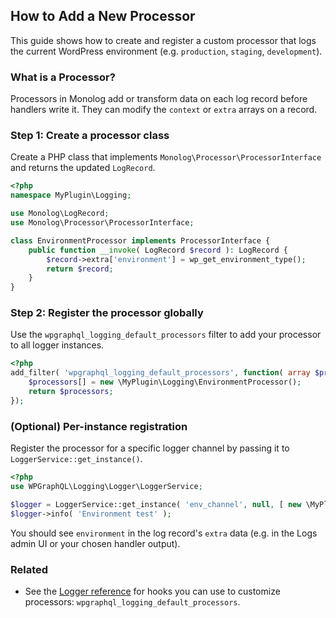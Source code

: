 ## How to Add a New Processor

This guide shows how to create and register a custom processor that logs the current WordPress environment (e.g. `production`, `staging`, `development`).

### What is a Processor?

Processors in Monolog add or transform data on each log record before handlers write it. They can modify the `context` or `extra` arrays on a record.

### Step 1: Create a processor class

Create a PHP class that implements `Monolog\Processor\ProcessorInterface` and returns the updated `LogRecord`.

```php
<?php
namespace MyPlugin\Logging;

use Monolog\LogRecord;
use Monolog\Processor\ProcessorInterface;

class EnvironmentProcessor implements ProcessorInterface {
    public function __invoke( LogRecord $record ): LogRecord {
        $record->extra['environment'] = wp_get_environment_type();
        return $record;
    }
}
```

### Step 2: Register the processor globally

Use the `wpgraphql_logging_default_processors` filter to add your processor to all logger instances.

```php
<?php
add_filter( 'wpgraphql_logging_default_processors', function( array $processors ) {
    $processors[] = new \MyPlugin\Logging\EnvironmentProcessor();
    return $processors;
});
```

### (Optional) Per-instance registration

Register the processor for a specific logger channel by passing it to `LoggerService::get_instance()`.

```php
<?php
use WPGraphQL\Logging\Logger\LoggerService;

$logger = LoggerService::get_instance( 'env_channel', null, [ new \MyPlugin\Logging\EnvironmentProcessor() ] );
$logger->info( 'Environment test' );
```


You should see `environment` in the log record's `extra` data (e.g. in the Logs admin UI or your chosen handler output).

### Related

- See the [Logger reference](../reference/logging.md#filter-wpgraphql_logging_default_processors) for hooks you can use to customize processors: `wpgraphql_logging_default_processors`.
